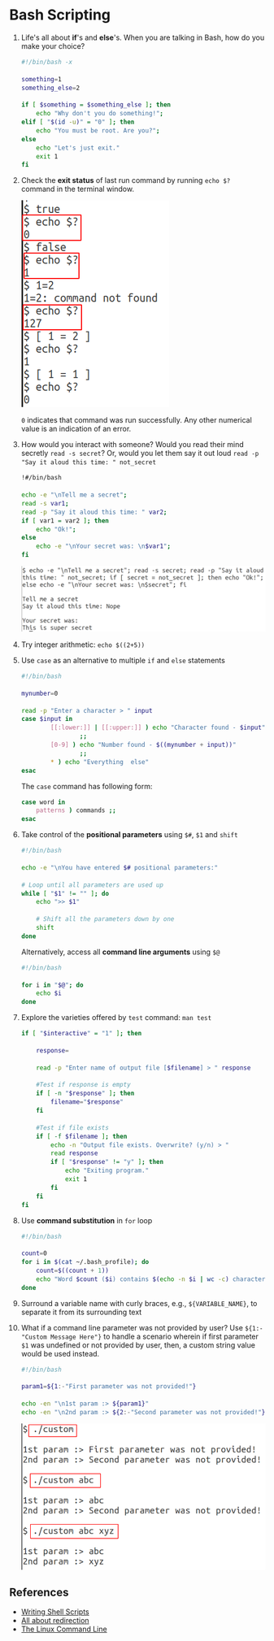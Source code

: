 # Bash Scripting

1. Life's all about **if**'s and **else**'s. When you are talking in Bash, how do you make your choice?

    ```bash
    #!/bin/bash -x

    something=1
    something_else=2

    if [ $something = $something_else ]; then
        echo "Why don't you do something!";
    elif [ "$(id -u)" = "0" ]; then
        echo "You must be root. Are you?";
    else
        echo "Let's just exit."
        exit 1
    fi
    ```

2. Check the **exit status** of last run command by running `echo $?` command in the terminal window.

   ![Exit status examples](../image/bash_scripting/1_exitStatus.png)

   `0` indicates that command was run successfully. Any other numerical value is an indication of an error.

3. How would you interact with someone? Would you read their mind secretly `read -s secret`? Or, would you let them say it out loud `read -p "Say it aloud this time: " not_secret`

    ```bash
    !#/bin/bash
    
    echo -e "\nTell me a secret";
    read -s var1;
    read -p "Say it aloud this time: " var2;
    if [ var1 = var2 ]; then
        echo "Ok!";
    else
        echo -e "\nYour secret was: \n$var1";
    fi
    ```

    ![Read inputs](../image/bash_scripting/2c_readInput.png)

4. Try integer arithmetic: `echo $((2+5))`
5. Use `case` as an alternative to multiple `if` and `else` statements

    ```bash
    #!/bin/bash
    
    mynumber=0

    read -p "Enter a character > " input
    case $input in
            [[:lower:]] | [[:upper:]] ) echo "Character found - $input"
                    ;;
            [0-9] ) echo "Number found - $((mynumber + input))"
                    ;;
            * ) echo "Everything  else"
    esac
    ```

    The `case` command has following form:

    ```bash
    case word in
        patterns ) commands ;;
    esac
    ```

6. Take control of the **positional parameters** using `$#`, `$1` and `shift`

    ```bash
    #!/bin/bash
    
    echo -e "\nYou have entered $# positional parameters:"

    # Loop until all parameters are used up
    while [ "$1" != "" ]; do
        echo ">> $1"

        # Shift all the parameters down by one
        shift
    done
    ```

    Alternatively, access all **command line arguments** using `$@`

    ```bash
    #!/bin/bash

    for i in "$@"; do
        echo $i
    done
    ```

7. Explore the varieties offered by `test` command: `man test`

    ```bash
    if [ "$interactive" = "1" ]; then

        response=

        read -p "Enter name of output file [$filename] > " response

        #Test if response is empty
        if [ -n "$response" ]; then
            filename="$response"
        fi

        #Test if file exists
        if [ -f $filename ]; then
            echo -n "Output file exists. Overwrite? (y/n) > "
            read response
            if [ "$response" != "y" ]; then
                echo "Exiting program."
                exit 1
            fi
        fi
    fi
    ```

8. Use **command substitution** in `for` loop

    ```bash
    #!/bin/bash

    count=0
    for i in $(cat ~/.bash_profile); do
        count=$((count + 1))
        echo "Word $count ($i) contains $(echo -n $i | wc -c) characters"
    done
    ```
9. Surround a variable name with curly braces, e.g., `${VARIABLE_NAME}`, to separate it from its surrounding text

10. What if a command line parameter was not provided by user? Use `${1:-"Custom Message Here"}` to handle a scenario wherein if first parameter `$1` was undefined or not provided by user, then, a custom string value would be used instead.

    ```bash
    #!/bin/bash
    
    param1=${1:-"First parameter was not provided!"}

    echo -en "\n1st param :> ${param1}"
    echo -en "\n2nd param :> ${2:-"Second parameter was not provided!"}\n\n"
    ```

    ![Display custom message](../image/bash_scripting/3_customMessage.png)

## References

* [Writing Shell Scripts](http://linuxcommand.org/lc3_wss0010.php)
* [All about redirection](https://tldp.org/HOWTO/Bash-Prog-Intro-HOWTO-3.html)
* [The Linux Command Line](http://linuxcommand.org/tlcl.php)
